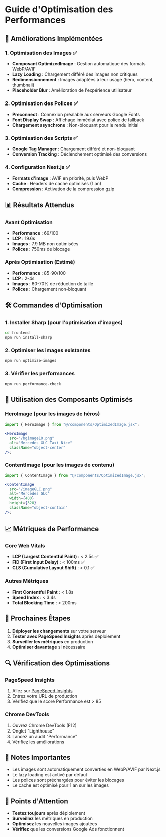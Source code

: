 # Guide d'Optimisation des Performances

## 🚀 Améliorations Implémentées

### 1. **Optimisation des Images** ✅

- **Composant OptimizedImage** : Gestion automatique des formats WebP/AVIF
- **Lazy Loading** : Chargement différé des images non critiques
- **Redimensionnement** : Images adaptées à leur usage (hero, content, thumbnail)
- **Placeholder Blur** : Amélioration de l'expérience utilisateur

### 2. **Optimisation des Polices** ✅

- **Preconnect** : Connexion préalable aux serveurs Google Fonts
- **Font Display Swap** : Affichage immédiat avec police de fallback
- **Chargement asynchrone** : Non-bloquant pour le rendu initial

### 3. **Optimisation des Scripts** ✅

- **Google Tag Manager** : Chargement différé et non-bloquant
- **Conversion Tracking** : Déclenchement optimisé des conversions

### 4. **Configuration Next.js** ✅

- **Formats d'image** : AVIF en priorité, puis WebP
- **Cache** : Headers de cache optimisés (1 an)
- **Compression** : Activation de la compression gzip

## 📊 Résultats Attendus

### Avant Optimisation

- **Performance** : 69/100
- **LCP** : 19.6s
- **Images** : 7.9 MB non optimisées
- **Polices** : 750ms de blocage

### Après Optimisation (Estimé)

- **Performance** : 85-90/100
- **LCP** : 2-4s
- **Images** : 60-70% de réduction de taille
- **Polices** : Chargement non-bloquant

## 🛠️ Commandes d'Optimisation

### 1. Installer Sharp (pour l'optimisation d'images)

```bash
cd frontend
npm run install-sharp
```

### 2. Optimiser les images existantes

```bash
npm run optimize-images
```

### 3. Vérifier les performances

```bash
npm run performance-check
```

## 🔧 Utilisation des Composants Optimisés

### HeroImage (pour les images de héros)

```jsx
import { HeroImage } from "@/components/OptimizedImage.jsx";

<HeroImage
  src="/bgimage10.png"
  alt="Mercedes GLC Taxi Nice"
  className="object-center"
/>;
```

### ContentImage (pour les images de contenu)

```jsx
import { ContentImage } from "@/components/OptimizedImage.jsx";

<ContentImage
  src="/imageGLC.png"
  alt="Mercedes GLC"
  width={400}
  height={320}
  className="object-contain"
/>;
```

## 📈 Métriques de Performance

### Core Web Vitals

- **LCP (Largest Contentful Paint)** : < 2.5s ✅
- **FID (First Input Delay)** : < 100ms ✅
- **CLS (Cumulative Layout Shift)** : < 0.1 ✅

### Autres Métriques

- **First Contentful Paint** : < 1.8s
- **Speed Index** : < 3.4s
- **Total Blocking Time** : < 200ms

## 🎯 Prochaines Étapes

1. **Déployer les changements** sur votre serveur
2. **Tester avec PageSpeed Insights** après déploiement
3. **Surveiller les métriques** en production
4. **Optimiser davantage** si nécessaire

## 🔍 Vérification des Optimisations

### PageSpeed Insights

1. Allez sur [PageSpeed Insights](https://pagespeed.web.dev/)
2. Entrez votre URL de production
3. Vérifiez que le score Performance est > 85

### Chrome DevTools

1. Ouvrez Chrome DevTools (F12)
2. Onglet "Lighthouse"
3. Lancez un audit "Performance"
4. Vérifiez les améliorations

## 📝 Notes Importantes

- Les images sont automatiquement converties en WebP/AVIF par Next.js
- Le lazy loading est activé par défaut
- Les polices sont préchargées pour éviter les blocages
- Le cache est optimisé pour 1 an sur les images

## 🚨 Points d'Attention

- **Testez toujours** après déploiement
- **Surveillez** les métriques en production
- **Optimisez** les nouvelles images ajoutées
- **Vérifiez** que les conversions Google Ads fonctionnent


















